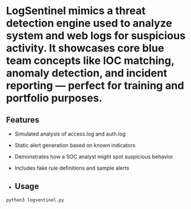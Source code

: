 # LogSentinel mimics a threat detection engine used to analyze system and web logs for suspicious activity. It showcases core blue team concepts like IOC matching, anomaly detection, and incident reporting — perfect for training and portfolio purposes.

## Features
- Simulated analysis of access.log and auth.log
- Static alert generation based on known indicators
- Demonstrates how a SOC analyst might spot suspicious behavior
- Includes fake rule definitions and sample alerts

- ## Usage

 ```bash
python3 logsentinel.py
